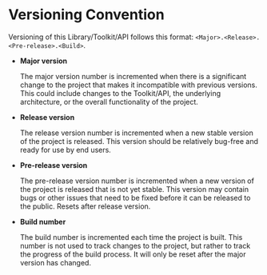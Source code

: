 # Versioning Convention

Versioning of this Library/Toolkit/API follows this format: `<Major>.<Release>.<Pre-release>.<Build>`.

* **Major version**

    The major version number is incremented when there is a significant change to the project that makes it incompatible with previous versions. This could include changes to the Toolkit/API, the underlying architecture, or the overall functionality of the project.

* **Release version**

    The release version number is incremented when a new stable version of the project is released. This version should be relatively bug-free and ready for use by end users.

* **Pre-release version**

    The pre-release version number is incremented when a new version of the project is released that is not yet stable. This version may contain bugs or other issues that need to be fixed before it can be released to the public. Resets after release version.

* **Build number**

    The build number is incremented each time the project is built. This number is not used to track changes to the project, but rather to track the progress of the build process. It will only be reset after the major version has changed.